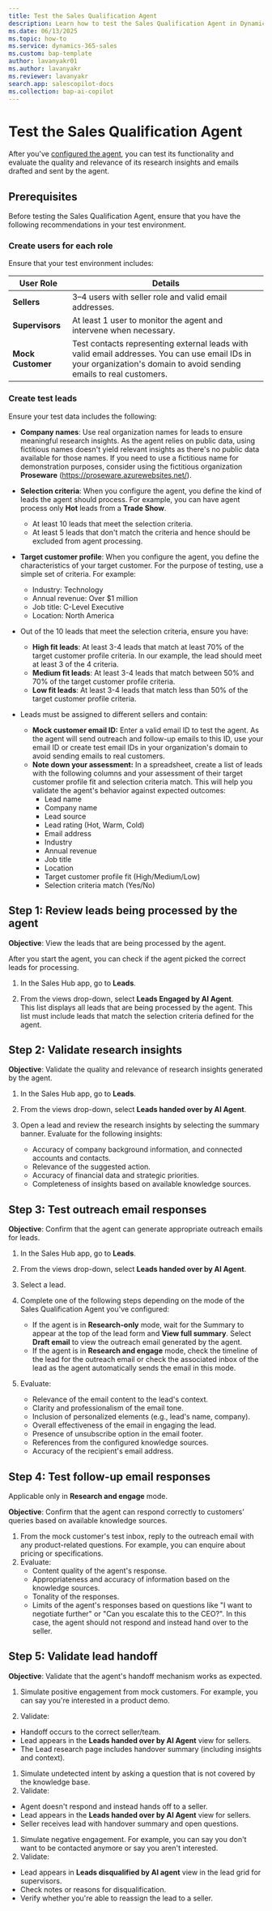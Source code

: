 ```yaml
---
title: Test the Sales Qualification Agent
description: Learn how to test the Sales Qualification Agent in Dynamics 365 Sales and evaluate its accuracy and performance.
ms.date: 06/13/2025
ms.topic: how-to
ms.service: dynamics-365-sales
ms.custom: bap-template
author: lavanyakr01
ms.author: lavanyakr
ms.reviewer: lavanyakr
search.app: salescopilot-docs
ms.collection: bap-ai-copilot
---
```


# Test the Sales Qualification Agent

After you've [configured the agent](configure-sales-qualification-agent.md), you can test its functionality and evaluate the quality and relevance of its research insights and emails drafted and sent by the agent.

## Prerequisites

Before testing the Sales Qualification Agent, ensure that you have the following recommendations in your test environment.  

### Create users for each role

Ensure that your test environment includes:

| User Role     | Details                                                                 |
|---------------|-------------------------------------------------------------------------|
| **Sellers**   | 3–4 users with seller role and valid email addresses.                  |
| **Supervisors** | At least 1 user to monitor the agent and intervene when necessary.   |
| **Mock Customer** | Test contacts representing external leads with valid email addresses. You can use email IDs in your organization's domain to avoid sending emails to real customers. |

### Create test leads

Ensure your test data includes the following:

- **Company names**: Use real organization names for leads to ensure meaningful research insights. As the agent relies on public data, using fictitious names doesn't yield relevant insights as there's no public data available for those names. If you need to use a fictitious name for demonstration purposes, consider using the fictitious organization **Proseware** (https://proseware.azurewebsites.net/).

- **Selection criteria**: When you configure the agent, you define the kind of leads the agent should process. For example, you can have agent process only **Hot** leads from a **Trade Show**. 
    - At least 10 leads that meet the selection criteria.
    - At least 5 leads that don't match the criteria and hence should be excluded from agent processing.
- **Target customer profile**: When you configure the agent, you define the characteristics of your target customer. For the purpose of testing, use a simple set of criteria. For example:
  - Industry: Technology
  - Annual revenue: Over $1 million
  - Job title: C-Level Executive
  - Location: North America
-  Out of the 10 leads that meet the selection criteria, ensure you have:

    - **High fit leads**: At least 3-4 leads that match at least 70% of the target customer profile criteria. In our example, the lead should meet at least 3 of the 4 criteria.
    - **Medium fit leads**: At least 3-4 leads that match between 50% and 70% of the target customer profile criteria.
    - **Low fit leads**: At least 3-4 leads that match less than 50% of the target customer profile criteria.

- Leads must be assigned to different sellers and contain:
  - **Mock customer email ID:** Enter a valid email ID to test the agent. As the agent will send outreach and follow-up emails to this ID, use your email ID or create test email IDs in your organization's domain to avoid sending emails to real customers.
  - **Note down your assessment:** In a spreadsheet, create a list of leads with the following columns and your assessment of their target customer profile fit and selection criteria match. This will help you validate the agent's behavior against expected outcomes:
    - Lead name
    - Company name
    - Lead source
    - Lead rating (Hot, Warm, Cold)
    - Email address
    - Industry
    - Annual revenue
    - Job title
    - Location
    - Target customer profile fit (High/Medium/Low)
    - Selection criteria match (Yes/No)

## Step 1: Review leads being processed by the agent

**Objective**: View the leads that are being processed by the agent.

After you start the agent, you can check if the agent picked the correct leads for processing.

1. In the Sales Hub app, go to **Leads**.

1. From the views drop-down, select **Leads Engaged by AI Agent**.  
   This list displays all leads that are being processed by the agent. This list must include leads that match the selection criteria defined for the agent.

## Step 2: Validate research insights

**Objective**: Validate the quality and relevance of research insights generated by the agent.

1. In the Sales Hub app, go to **Leads**.  
1. From the views drop-down, select **Leads handed over by AI Agent**.  
1. Open a lead and review the research insights by selecting the summary banner. Evaluate for the following insights:  

   - Accuracy of company background information, and connected accounts and contacts.
   - Relevance of the suggested action.
   - Accuracy of financial data and strategic priorities.
   - Completeness of insights based on available knowledge sources.

## Step 3: Test outreach email responses

**Objective**: Confirm that the agent can generate appropriate outreach emails for leads.

1. In the Sales Hub app, go to **Leads**.

1. From the views drop-down, select **Leads handed over by AI Agent**.
1. Select a lead.
1. Complete one of the following steps depending on the mode of the Sales Qualification Agent you've configured:
   - If the agent is in **Research-only** mode, wait for the Summary to appear at the top of the lead form and **View full summary**. Select **Draft email** to view the outreach email generated by the agent.
   - If the agent is in **Research and engage** mode, check the timeline of the lead for the outreach email or check the associated inbox of the lead as the agent automatically sends the email in this mode.

1. Evaluate:
   - Relevance of the email content to the lead's context.
   - Clarity and professionalism of the email tone.
   - Inclusion of personalized elements (e.g., lead's name, company).
   - Overall effectiveness of the email in engaging the lead.
   - Presence of unsubscribe option in the email footer.
   - References from the configured knowledge sources.
   - Accuracy of the recipient's email address.

## Step 4: Test follow-up email responses 

Applicable only in **Research and engage** mode.

**Objective**: Confirm that the agent can respond correctly to customers’ queries based on available knowledge sources.

1. From the mock customer's test inbox, reply to the outreach email with any product-related questions. For example, you can enquire about pricing or specifications.
1. Evaluate:
    - Content quality of the agent's response.
    - Appropriateness and accuracy of information based on the knowledge sources.
    - Tonality of the responses.
    - Limits of the agent's responses based on questions like "I want to negotiate further" or "Can you escalate this to the CEO?". In this case, the agent should not respond and instead hand over to the seller.


## Step 5: Validate lead handoff

**Objective**: Validate that the agent's handoff mechanism works as expected.

1. Simulate positive engagement from mock customers. For example, you can say you're interested in a product demo.

1. Validate:

  - Handoff occurs to the correct seller/team.
  - Lead appears in the **Leads handed over by AI Agent** view for sellers.
  - The Lead research page includes handover summary (including insights and context).

1. Simulate undetected intent by asking a question that is not covered by the knowledge base. 
1. Validate:
  - Agent doesn't respond and instead hands off to a seller.
  - Lead appears in the **Leads handed over by AI Agent** view for sellers.
  - Seller receives lead with handover summary and open questions.

1. Simulate negative engagement. For example, you can say you don't want to be contacted anymore or say you aren't interested.
1. Validate:
  - Lead appears in **Leads disqualified by AI agent** view in the lead grid for supervisors.
  - Check notes or reasons for disqualification.
  - Verify whether you're able to reassign the lead to a seller.
